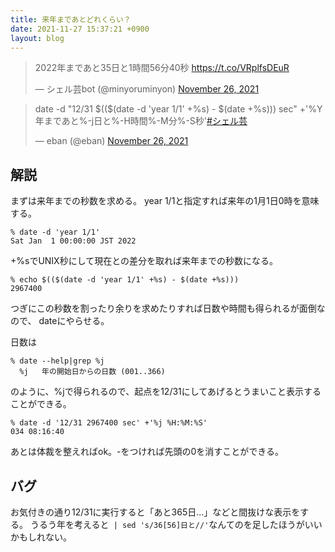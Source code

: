 ```yaml
---
title: 来年まであとどれくらい？
date: 2021-11-27 15:37:21 +0900
layout: blog
---
```


<blockquote class="twitter-tweet"><p lang="ja" dir="ltr">2022年まであと35日と1時間56分40秒 <a href="https://t.co/VRplfsDEuR">https://t.co/VRplfsDEuR</a></p>&mdash; シェル芸bot (@minyoruminyon) <a href="https://twitter.com/minyoruminyon/status/1464218213714362369?ref_src=twsrc%5Etfw">November 26, 2021</a></blockquote>
<script async src="https://platform.twitter.com/widgets.js" charset="utf-8"></script>

<blockquote class="twitter-tweet"><p lang="ja" dir="ltr">date -d &quot;12/31 $(($(date -d &#39;year 1/1&#39; +%s) - $(date +%s))) sec&quot; +&#39;%Y年まであと%-j日と%-H時間%-M分%-S秒&#39;<a href="https://twitter.com/hashtag/%E3%82%B7%E3%82%A7%E3%83%AB%E8%8A%B8?src=hash&amp;ref_src=twsrc%5Etfw">#シェル芸</a></p>&mdash; eban (@eban) <a href="https://twitter.com/eban/status/1464218187898429441?ref_src=twsrc%5Etfw">November 26, 2021</a></blockquote>

## 解説
まずは来年までの秒数を求める。
year 1/1と指定すれば来年の1月1日0時を意味する。
```console
% date -d 'year 1/1'
Sat Jan  1 00:00:00 JST 2022
```
+%sでUNIX秒にして現在との差分を取れば来年までの秒数になる。
```console
% echo $(($(date -d 'year 1/1' +%s) - $(date +%s)))
2967400
```
つぎにこの秒数を割ったり余りを求めたりすれば日数や時間も得られるが面倒なので、
dateにやらせる。

日数は
```console
% date --help|grep %j
  %j   年の開始日からの日数 (001..366)
```
のように、%jで得られるので、起点を12/31にしてあげるとうまいこと表示することができる。
```console
% date -d '12/31 2967400 sec' +'%j %H:%M:%S'
034 08:16:40
```
あとは体裁を整えればok。-をつければ先頭の0を消すことができる。

## バグ
お気付きの通り12/31に実行すると「あと365日...」などと間抜けな表示をする。
うるう年を考えると` | sed 's/36[56]日と//'`なんてのを足したほうがいいかもしれない。
